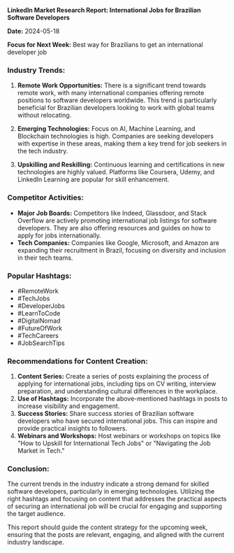 **LinkedIn Market Research Report: International Jobs for Brazilian Software Developers**

**Date:** 2024-05-18

**Focus for Next Week:** Best way for Brazilians to get an international developer job

### Industry Trends:
1. **Remote Work Opportunities:** There is a significant trend towards remote work, with many international companies offering remote positions to software developers worldwide. This trend is particularly beneficial for Brazilian developers looking to work with global teams without relocating.

2. **Emerging Technologies:** Focus on AI, Machine Learning, and Blockchain technologies is high. Companies are seeking developers with expertise in these areas, making them a key trend for job seekers in the tech industry.

3. **Upskilling and Reskilling:** Continuous learning and certifications in new technologies are highly valued. Platforms like Coursera, Udemy, and LinkedIn Learning are popular for skill enhancement.

### Competitor Activities:
- **Major Job Boards:** Competitors like Indeed, Glassdoor, and Stack Overflow are actively promoting international job listings for software developers. They are also offering resources and guides on how to apply for jobs internationally.
- **Tech Companies:** Companies like Google, Microsoft, and Amazon are expanding their recruitment in Brazil, focusing on diversity and inclusion in their tech teams.

### Popular Hashtags:
- #RemoteWork
- #TechJobs
- #DeveloperJobs
- #LearnToCode
- #DigitalNomad
- #FutureOfWork
- #TechCareers
- #JobSearchTips

### Recommendations for Content Creation:
1. **Content Series:** Create a series of posts explaining the process of applying for international jobs, including tips on CV writing, interview preparation, and understanding cultural differences in the workplace.
2. **Use of Hashtags:** Incorporate the above-mentioned hashtags in posts to increase visibility and engagement.
3. **Success Stories:** Share success stories of Brazilian software developers who have secured international jobs. This can inspire and provide practical insights to followers.
4. **Webinars and Workshops:** Host webinars or workshops on topics like "How to Upskill for International Tech Jobs" or "Navigating the Job Market in Tech."

### Conclusion:
The current trends in the industry indicate a strong demand for skilled software developers, particularly in emerging technologies. Utilizing the right hashtags and focusing on content that addresses the practical aspects of securing an international job will be crucial for engaging and supporting the target audience.

This report should guide the content strategy for the upcoming week, ensuring that the posts are relevant, engaging, and aligned with the current industry landscape.